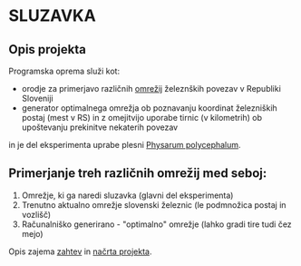 # SLUZAVKA
## Opis projekta
Programska oprema služi kot:
  - orodje za primerjavo različnih [omrežij](#primerjanje-treh-različnih-omrežij-med-seboj) železnških povezav v Republiki Sloveniji
  - generator optimalnega omrežja ob poznavanju koordinat železniških postaj (mest v RS) in z omejitvijo uporabe tirnic (v kilometrih) ob upoštevanju prekinitve nekaterih povezav

in je del eksperimenta uprabe plesni [Physarum polycephalum](https://en.wikipedia.org/wiki/Physarum_polycephalum).
## Primerjanje treh različnih omrežij med seboj:
  1) Omrežje, ki ga naredi sluzavka (glavni del eksperimenta)
  2) Trenutno aktualno omrežje slovenski železnic (le podmnožica postaj in vozlišč)
  3) Računalniško generirano - "optimalno" omrežje (lahko gradi tire tudi čez mejo)


Opis zajema [zahtev](docs/zajem-zahtev/README.md) in [načrta projekta](docs/nacrt-projekta/README.md).